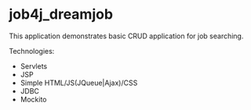 # job4j_dreamjob
This application demonstrates basic CRUD application for job searching.

Technologies:
* Servlets
* JSP
* Simple HTML/JS(JQueue|Ajax)/CSS
* JDBC
* Mockito
